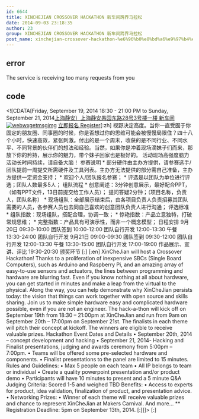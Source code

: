 ```yaml
---
id: 6644
title: XINCHEJIAN CROSSOVER HACKATHON 新车间跨界马拉松
date: 2014-09-03 23:18:35
author: 23
group: XINCHEJIAN CROSSOVER HACKATHON 新车间跨界马拉松
post_name: xinchejian-crossover-hackathon-%e6%96%b0%e8%bd%a6%e9%97%b4%e8%b7%a8%e7%95%8c%e9%a9%ac%e6%8b%89%e6%9d%be
---
```


## error
The service is receiving too many requests from you

## code
 <!\[CDATA\[Friday, September 19, 2014 18:30 - 21:00 PM to Sunday, September 21, 2014[上海静安）上海静安愚园东路28号3号楼一楼 新车间](http://xinchejian.huodongxing.com/event/map/5244063275800) [![webwxgetmsgimg](http://xinchejian.com/wp-content/uploads/2014/09/webwxgetmsgimg-290x290.jpg)](http://139.162.84.35/wp-content/uploads/2014/09/webwxgetmsgimg.jpg) [立即报名 Register](http://www.huodongxing.com/go/hachathon "立即报名")\[:zh\] 视野决定高度。当你一直受囿于你固定的朋友圈、同事圈的时候，你是否想过你的思维可能会被慢慢局限住？四十八个小时，快速高效，紧张刺激。付出的是一个周末，收获的是不同行业、不同水平、不同背景的伙伴们的想法和经验。当然，如果你是冲着现场滴妹子们而来，那放下你的矜持，展示你的魅力，带个妹子回家也是极好的。 活动现场高强度脑力活动长时间持续，请自备大脑！ 参赛说明 \* 部分硬件由主办方提供，请参赛选手/团队提前一周提交所需硬件及工具列表。主办方无法提供的部分需自己准备，主办方提供一定资金支持； \* 欢迎个人/团队报名参赛； \* 评选是以团队为单位进行评选；团队人数最多5人； 组队流程 \* 创意阐述：3分钟创意展示，最好配合PPT，（如有PPT文件，13日前提交给工作人员）； 提问答疑2分钟；（项目名称，负责人，团队名称） \* 现场组队：全部展示结束后，由各项目负责人负责招募其团队需要的人员，各参赛人员也去同自己喜欢的创意团队负责人进行沟通； 评选标准 \* 组队指数：现场组队，搭配合理，协调一致； \* 惊艳指数：产品立意独特，打破常规思维； \* 完整指数：产品具有可演示性，而非一个概念模型； 日程安排 9月20日 09:30-10:00 团队签到 10:00-12:00 团队自行开发 12:00-13:30 午餐 13:30-24:00 团队自行开发 9月21日 09:00-09:30 团队签到 09:30-12:00 团队自行开发 12:00-13:30 午餐 13:30-15:00 团队自行开发 17:00-19:00 作品展示、宣讲、评比 19:30-20:30 颁奖环节 \[:\] \[:en\] XinCheJian will host a Crossover Hackathon! Thanks to a proliferation of inexpensive SBCs (Single Board Computers), such as Arduino and Raspberry Pi, and an amazing array of easy-to-use sensors and actuators, the lines between programming and hardware are blurring fast. Even if you know nothing at all about hardware, you can get started in minutes and make a leap from the virtual to the physical. Along the way, you can help demonstrate why XinCheJian persists today: the vision that things can work together with open source and skills sharing. Join us to make simple hardware easy and complicated hardware possible, even if you are not an engineer. The hack-a-thon will kick off on September 19th from 18:30 – 21:00pm at XinCheJian and run from 9am on September 20th – 17:00pm on September 21st. The finalists in each theme will pitch their concept at kickoff. The winners are eligible to receive valuable prizes. Hackathon Event Dates and Details • September 20th, 2014 – concept development and hacking • September 21, 2014- Hacking and Finalist presentations, judging and awards ceremony from 5:00pm – 7:00pm. • Teams will be offered some pre-selected hardware and components. • Finalist presentations to the panel are limited to 15 minutes. Rules and Guidelines: • Max 5 people on each team • All IP belongs to team or individual • Create a quality powerpoint presentation and/or product demo • Participants will have 10 minutes to present and a 5 minute Q&A Judging Criteria: Scored 1-5 and weighed TBD Benefits: • Access to experts for product, idea validation, finalization of product, and presentation advice. • Networking Prizes: • Winner of each theme will receive valuable prizes and chance to represent XinCheJian at Makers Carnival. And more… \*\* Registration Deadline: 5pm on September 13th, 2014\. \[:\]\]\]> \[:\]
